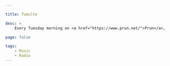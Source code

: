 ```yaml
---

title: Tumulte

desc: >
    Every Tuesday morning on <a href="https://www.prun.net/">Prun</a>, a local radio station in Nantes, a one hour (8am-9am) music radio program called Tumulte!

page: false

tags:
    - Music
    - Radio
---
```


